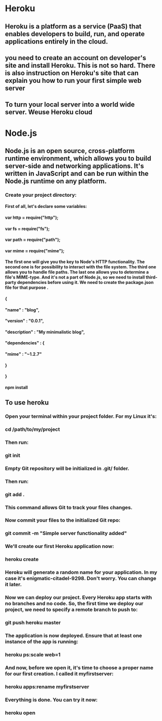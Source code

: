 # Heroku
## Heroku is a platform as a service (PaaS) that enables developers to build, run, and operate applications entirely in the cloud.

## you need to create an account on developer's site and install Heroku. This is not so hard. There is also instruction on Heroku's site that can explain you how to run your first simple web server


## To turn your local server into a world wide server. Weuse Heroku cloud 


# Node.js
## Node.js is an open source, cross-platform runtime environment, which allows you to build server-side and networking applications. It's written in JavaScript and can be run within the Node.js runtime on any platform.


### Create your project directory:

#### First of all, let's declare some variables:

#### var http = require("http");
#### var fs = require("fs");
#### var path = require("path");
#### var mime = require("mime");

#### The first one will give you the key to Node's HTTP functionality. The second one is for possibility to interact with the file system. The third one allows you to handle file paths. The last one allows you to determine a file's MIME-type. And it's not a part of Node.js, so we need to install third-party dependencies before using it. We need to create the package.json file for that purpose . 

#### {
  #### "name" : "blog",
 ####  "version" : "0.0.1",
 ####  "description" : "My minimalistic blog",
####   "dependencies" : {
  ####  "mime" : "~1.2.7"
 #### }
#### }


#### npm install


## To use heroku 
### Open your terminal within your project folder. For my Linux it's:

### cd /path/to/my/project
### Then run:

### git init
### Empty Git repository will be initialized in .git/ folder.

### Then run:

### git add .
### This command allows Git to track your files changes.

### Now commit your files to the initialized Git repo:

### git commit -m "Simple server functionality added"
### We'll create our first Heroku application now:

### heroku create
### Heroku will generate a random name for your application. In my case it's enigmatic-citadel-9298. Don't worry. You can change it later.

### Now we can deploy our project. Every Heroku app starts with no branches and no code. So, the first time we deploy our project, we need to specify a remote branch to push to:

### git push heroku master 
### The application is now deployed. Ensure that at least one instance of the app is running:

### heroku ps:scale web=1
### And now, before we open it, it's time to choose a proper name for our first creation. I called it myfirstserver:

### heroku apps:rename myfirstserver
### Everything is done. You can try it now:

### heroku open